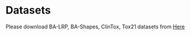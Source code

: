 # Datasets

Please download BA-LRP, BA-Shapes, ClinTox, Tox21 datasets from [Here](https://mailustceducn-my.sharepoint.com/:u:/g/personal/agnesgsr_mail_ustc_edu_cn/EdH7QVBBghBBgmMgf0_UZSAByxkMa3AvRdH7_QwD9MUfrw?e=EN3JiS)
